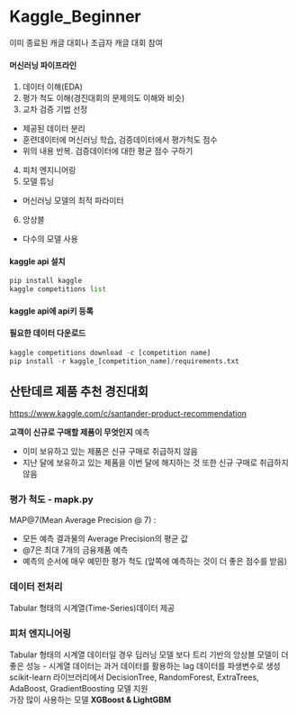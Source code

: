 # Kaggle_Beginner
이미 종료된 캐글 대회나 초급자 캐글 대회 참여

#### 머신러닝 파이프라인
1. 데이터 이해(EDA)
2. 평가 척도 이해(경진대회의 문제의도 이해와 비슷)
3. 교차 검증 기법 선정
  - 제공된 데이터 분리 
  - 훈련데이터에 머신러닝 학습, 검증데이터에서 평가척도 점수
  - 위의 내용 반복. 검증데이터에 대한 평균 점수 구하기
4. 피처 엔지니어링
5. 모델 튜닝
  - 머신러닝 모델의 최적 파라미터
6. 앙상블
  - 다수의 모델 사용
  

#### kaggle api 설치
```python
pip install kaggle
kaggle competitions list
```
#### kaggle api에 api키 등록
#### 필요한 데이터 다운로드
```python
kaggle competitions download -c [competition name]
pip install -r kaggle_[competition_name]/requirements.txt
```
  
## 산탄데르 제품 추천 경진대회
https://www.kaggle.com/c/santander-product-recommendation

**고객이 신규로 구매할 제품이 무엇인지** 예측
- 이미 보유하고 있는 제품은 신규 구매로 취급하지 않음
- 지난 달에 보유하고 있는 제품을 이번 달에 해지하는 것 또한 신규 구매로 취급하지 않음

### 평가 척도 - mapk.py
MAP@7(Mean Average Precision @ 7) :
- 모든 예측 결과물의 Average Precision의 평균 값
- @7은 최대 7개의 금융제품 예측
- 예측의 순서에 매우 예민한 평가 척도 (앞쪽에 예측하는 것이 더 좋은 점수를 받음)

### 데이터 전처리
Tabular 형태의 시계열(Time-Series)데이터 제공

### 피처 엔지니어링
Tabular 형태의 시계열 데이터일 경우 딥러닝 모델 보다 트리 기반의 앙상블 모델이 더 좋은 성능 - 시계열 데이터는 과거 데이터를 활용하는 lag 데이터를 파생변수로 생성 <br>
scikit-learn 라이브러리에서 DecisionTree, RandomForest, ExtraTrees, AdaBoost, GradientBoosting 모델 지원 <br>
가장 많이 사용하는 모델 **XGBoost & LightGBM**
